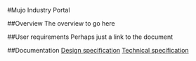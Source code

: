 #Mujo Industry Portal

##Overview
The overview to go here

##User requirements
Perhaps just a link to the document

##Documentation
[Design specification](docs/design.md)
[Technical specification](docs/tech.md)
